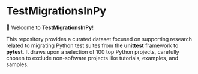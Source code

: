 # TestMigrationsInPy

🖖 Welcome to **TestMigrationsInPy**!

This repository provides a curated dataset focused on supporting research related to migrating Python test suites from the **unittest** framework to **pytest**. It draws upon a selection of 100 top Python projects, carefully chosen to exclude non-software projects like tutorials, examples, and samples.
